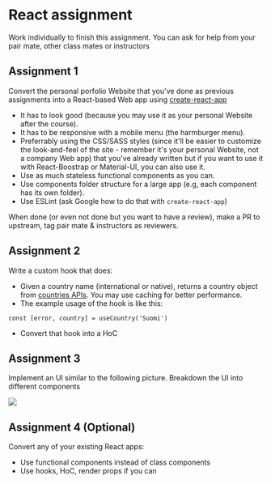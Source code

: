 # React assignment

Work individually to finish this assignment. You can ask for help from your pair mate, other class mates or instructors

## Assignment 1

Convert the personal porfolio Website that you've done as previous assignments into a React-based Web app using [create-react-app](https://github.com/facebook/create-react-app)

- It has to look good (because you may use it as your personal Website after the course).
- It has to be responsive with a mobile menu (the harmburger menu).
- Preferrably using the CSS/SASS styles (since it'll be easier to customize the look-and-feel of the site - remember it's your personal Website, not a company Web app) that you've already written but if you want to use it with React-Boostrap or Material-UI, you can also use it.
- Use as much stateless functional components as you can.
- Use components folder structure for a large app (e.g, each component has its own folder).
- Use ESLint (ask Google how to do that with `create-react-app`)

When done (or even not done but you want to have a review), make a PR to upstream, tag pair mate & instructors as reviewers.

## Assignment 2

Write a custom hook that does:

- Given a country name (international or native), returns a country object from [countries APIs](https://restcountries.com/). You may use caching for better performance.
- The example usage of the hook is like this:

```
const [error, country] = useCountry('Suomi')
```

- Convert that hook into a HoC

## Assignment 3

Implement an UI similar to the following picture. Breakdown the UI into different components

<img src="./React.jpg" />

## Assignment 4 (Optional)

Convert any of your existing React apps:

- Use functional components instead of class components
- Use hooks, HoC, render props if you can
